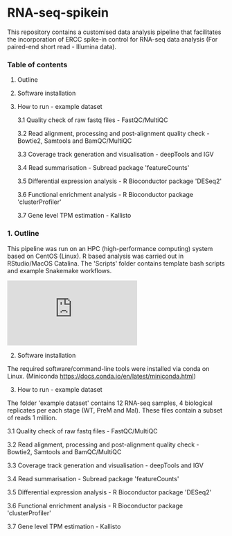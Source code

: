# RNA-seq-spikein

This repository contains a customised data analysis pipeline that facilitates the incorporation of ERCC spike-in control for RNA-seq data analysis (For paired-end short read - Illumina data). 

### Table of contents 
1. Outline
2. Software installation
3. How to run - example dataset
  
     3.1 Quality check of raw fastq files - FastQC/MultiQC
  
     3.2 Read alignment, processing and post-alignment quality check - Bowtie2, Samtools and BamQC/MultiQC

     3.3 Coverage track generation and visualisation - deepTools and IGV
  
     3.4 Read summarisation - Subread package 'featureCounts'
  
     3.5 Differential expression analysis - R Bioconductor package 'DESeq2'
 
     3.6 Functional enrichment analysis - R Bioconductor package 'clusterProfiler'

     3.7 Gene level TPM estimation - Kallisto
  

### 1. Outline

This pipeline was run on an HPC (high-performance computing) system based on CentOS (Linux). R based analysis was carried out in RStudio/MacOS Catalina.
The 'Scripts' folder contains template bash scripts and example Snakemake workflows.

![alt text](https://github.com/tudumanne/RNA-seq-spikein/files/7829892/Picture.1.pdf)


2. Software installation 

The required software/command-line tools were installed via conda on Linux. 
(Miniconda https://docs.conda.io/en/latest/miniconda.html)


3. How to run - example dataset

The folder 'example dataset' contains 12 RNA-seq samples, 4 biological replicates per each stage (WT, PreM and Mal).
These files contain a subset of reads 1 million.  
  
3.1 Quality check of raw fastq files - FastQC/MultiQC
  
3.2 Read alignment, processing and post-alignment quality check - Bowtie2, Samtools and BamQC/MultiQC

3.3 Coverage track generation and visualisation - deepTools and IGV
  
3.4 Read summarisation - Subread package 'featureCounts'
  
3.5 Differential expression analysis - R Bioconductor package 'DESeq2'
 
3.6 Functional enrichment analysis - R Bioconductor package 'clusterProfiler'

3.7 Gene level TPM estimation - Kallisto
